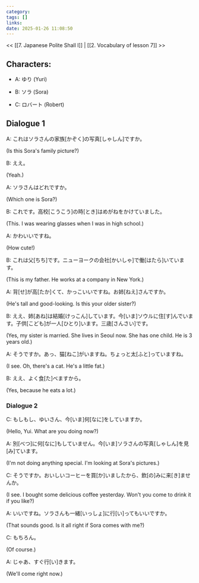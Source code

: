 ```yaml
---
category: 
tags: []
links:
date: 2025-01-26 11:08:50
---
```

<< [[7. Japanese Polite Shall I]] | [[2. Vocabulary of lesson 7]] >>
## Characters:

- A: ゆり (Yuri)

- B: ソラ (Sora)

- C: ロバート (Robert)

## Dialogue 1

A: これはソラさんの家族\[かぞく\]の写真\[しゃしん\]ですか。

(Is this Sora's family picture?)

B: ええ。

(Yeah.)

A: ソラさんはどれですか。

(Which one is Sora?)

B: これです。高校\[こうこう\]の時\[とき\]はめがねをかけていました。

(This. I was wearing glasses when I was in high school.)

A: かわいいですね。

(How cute!)

B: これは父\[ちち\]です。ニューヨークの会社\[かいしゃ\]で働\[はたら\]いています。

(This is my father. He works at a company in New York.)

A: 背\[せ\]が高\[たか\]くて、かっこいいですね。お姉\[ねえ\]さんですか。

(He's tall and good-looking. Is this your older sister?)

B: ええ、姉\[あね\]は結婚\[けっこん\]しています。今\[いま\]ソウルに住\[す\]んでいます。子供\[こども\]が一人\[ひとり\]います。三歳\[さんさい\]です。

(Yes, my sister is married. She lives in Seoul now. She has one child. He is 3 years old.)

A: そうですか。あっ、猫\[ねこ\]がいますね。ちょっと太\[ふと\]っていますね。

(I see. Oh, there's a cat. He's a little fat.)

B: ええ、よく食\[た\]べますから。

(Yes, because he eats a lot.)

### Dialogue 2

C: もしもし、ゆいさん、今\[いま\]何\[なに\]をしていますか。

(Hello, Yui. What are you doing now?)

A: 別\[べつ\]に何\[なに\]もしていません。今\[いま\]ソラさんの写真\[しゃしん\]を見\[み\]ています。

(I'm not doing anything special. I'm looking at Sora's pictures.)

C: そうですか。おいしいコーヒーを買\[か\]いましたから、飲\[の\]みに来\[き\]ませんか。

(I see. I bought some delicious coffee yesterday. Won't you come to drink it if you like?)

A: いいですね。ソラさんも一緒\[いっしょ\]に行\[い\]ってもいいですか。

(That sounds good. Is it all right if Sora comes with me?)

C: もちろん。

(Of course.)

A: じゃあ、すぐ行\[い\]きます。

(We'll come right now.)